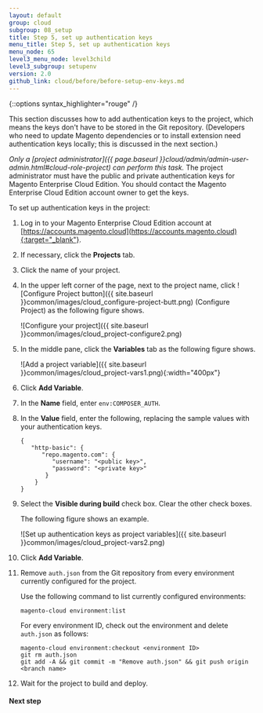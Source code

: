 ```yaml
---
layout: default
group: cloud
subgroup: 08_setup
title: Step 5, set up authentication keys
menu_title: Step 5, set up authentication keys
menu_node: 65
level3_menu_node: level3child
level3_subgroup: setupenv
version: 2.0
github_link: cloud/before/before-setup-env-keys.md
---
```


{::options syntax_highlighter="rouge" /}

This section discusses how to add authentication keys to the project, which means the keys don't have to be stored in the Git repository. (Developers who need to update Magento dependencies or to install extension need authentication keys locally; this is discussed in the next section.)

_Only a [project administrator]({{ page.baseurl }}cloud/admin/admin-user-admin.html#cloud-role-project) can perform this task._ The project administrator must have the public and private authentication keys for Magento Enterprise Cloud Edition. You should contact the Magento Enterprise Cloud Edition account owner to get the keys.

To set up authentication keys in the project:

1.	Log in to your Magento Enterprise Cloud Edition account at [https://accounts.magento.cloud](https://accounts.magento.cloud){:target="_blank"}.
2.	If necessary, click the **Projects** tab.
3.	Click the name of your project.
4.	In the upper left corner of the page, next to the project name, click ![Configure Project button]({{ site.baseurl }}common/images/cloud_configure-project-butt.png) (Configure Project) as the following figure shows.

	![Configure your project]({{ site.baseurl }}common/images/cloud_project-configure2.png)
5.	In the middle pane, click the **Variables** tab as the following figure shows.

	![Add a project variable]({{ site.baseurl }}common/images/cloud_project-vars1.png){:width="400px"}
6.	Click **Add Variable**.
7.	In the **Name** field, enter `env:COMPOSER_AUTH`.
8.	In the **Value** field, enter the following, replacing the sample values with your authentication keys.

		{
		   "http-basic": {
		      "repo.magento.com": {
		         "username": "<public key>",
		         "password": "<private key>"
		       }
		    }
		}
9.	Select the **Visible during build** check box. Clear the other check boxes.

	The following figure shows an example.

	![Set up authentication keys as project variables]({{ site.baseurl }}common/images/cloud_project-vars2.png)
10.	Click **Add Variable**.
11.	Remove `auth.json` from the Git repository from every environment currently configured for the project.

	Use the following command to list currently configured environments:

		magento-cloud environment:list

	For every environment ID, check out the environment and delete `auth.json` as follows:

		magento-cloud environment:checkout <environment ID>
		git rm auth.json
		git add -A && git commit -m "Remove auth.json" && git push origin <branch name>
12.	Wait for the project to build and deploy.

#### Next step
[]()

